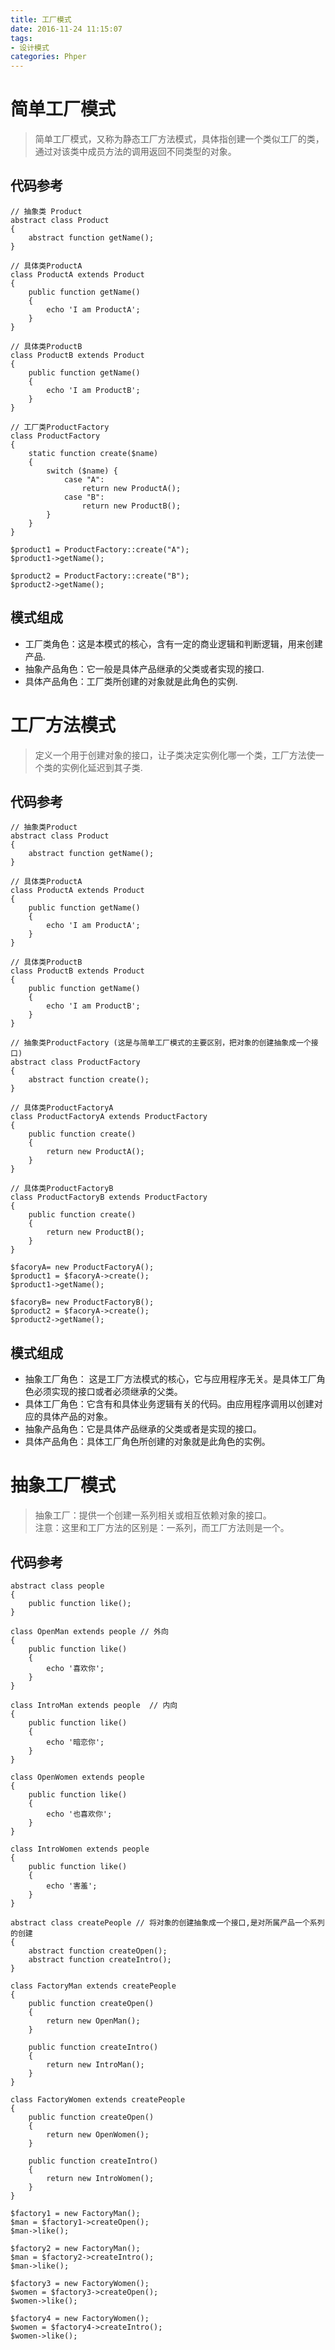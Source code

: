 ```yaml
---
title: 工厂模式
date: 2016-11-24 11:15:07
tags:
- 设计模式
categories: Phper
---
```


简单工厂模式
============
> 简单工厂模式，又称为静态工厂方法模式，具体指创建一个类似工厂的类，通过对该类中成员方法的调用返回不同类型的对象。  

代码参考  
--------
```
// 抽象类 Product
abstract class Product
{
    abstract function getName();
}

// 具体类ProductA
class ProductA extends Product
{
    public function getName()
    {
        echo 'I am ProductA';
    }
}

// 具体类ProductB
class ProductB extends Product
{
    public function getName()
    {
        echo 'I am ProductB';
    }
}

// 工厂类ProductFactory
class ProductFactory 
{
    static function create($name)
    {
        switch ($name) {
            case "A":
                return new ProductA();
            case "B":
                return new ProductB();
        }
    }
}

$product1 = ProductFactory::create("A");
$product1->getName();

$product2 = ProductFactory::create("B");
$product2->getName();
```
模式组成  
--------
- 工厂类角色：这是本模式的核心，含有一定的商业逻辑和判断逻辑，用来创建产品.  
- 抽象产品角色：它一般是具体产品继承的父类或者实现的接口.  
- 具体产品角色：工厂类所创建的对象就是此角色的实例.  

工厂方法模式
============
> 定义一个用于创建对象的接口，让子类决定实例化哪一个类，工厂方法使一个类的实例化延迟到其子类.  

代码参考
--------
```
// 抽象类Product
abstract class Product
{
    abstract function getName();
}

// 具体类ProductA
class ProductA extends Product
{
    public function getName()
    {
        echo 'I am ProductA';
    }
}

// 具体类ProductB
class ProductB extends Product
{
    public function getName()
    {
        echo 'I am ProductB';
    }
}

// 抽象类ProductFactory (这是与简单工厂模式的主要区别，把对象的创建抽象成一个接口)
abstract class ProductFactory
{
    abstract function create();
}

// 具体类ProductFactoryA
class ProductFactoryA extends ProductFactory
{
    public function create()
    {
        return new ProductA();
    }
}

// 具体类ProductFactoryB
class ProductFactoryB extends ProductFactory
{
    public function create()
    {
        return new ProductB();
    }
}

$facoryA= new ProductFactoryA();
$product1 = $facoryA->create();
$product1->getName();

$facoryB= new ProductFactoryB();
$product2 = $facoryA->create();
$product2->getName();
```

模式组成
--------
- 抽象工厂角色： 这是工厂方法模式的核心，它与应用程序无关。是具体工厂角色必须实现的接口或者必须继承的父类。  
- 具体工厂角色：它含有和具体业务逻辑有关的代码。由应用程序调用以创建对应的具体产品的对象。 
- 抽象产品角色：它是具体产品继承的父类或者是实现的接口。 
- 具体产品角色：具体工厂角色所创建的对象就是此角色的实例。  

抽象工厂模式
============
> 抽象工厂：提供一个创建一系列相关或相互依赖对象的接口。   
> 注意：这里和工厂方法的区别是：一系列，而工厂方法则是一个。

代码参考  
--------
```
abstract class people
{
    public function like();
}

class OpenMan extends people // 外向
{
    public function like()
    {
        echo '喜欢你';
    }
}

class IntroMan extends people  // 内向
{
    public function like()
    {
        echo '暗恋你';
    }
}

class OpenWomen extends people  
{
    public function like()
    {
        echo '也喜欢你';
    }
}

class IntroWomen extends people  
{
    public function like()
    {
        echo '害羞';
    }
}

abstract class createPeople // 将对象的创建抽象成一个接口,是对所属产品一个系列的创建
{
    abstract function createOpen();
    abstract function createIntro();
}

class FactoryMan extends createPeople
{
    public function createOpen()
    {
        return new OpenMan();
    }

    public function createIntro()
    {
        return new IntroMan();
    }
}

class FactoryWomen extends createPeople
{
    public function createOpen()
    {
        return new OpenWomen();
    }

    public function createIntro()
    {
        return new IntroWomen();
    }
}

$factory1 = new FactoryMan();
$man = $factory1->createOpen();
$man->like();

$factory2 = new FactoryMan();
$man = $factory2->createIntro();
$man->like();

$factory3 = new FactoryWomen();
$women = $factory3->createOpen();
$women->like();

$factory4 = new FactoryWomen();
$women = $factory4->createIntro();
$women->like();
```
